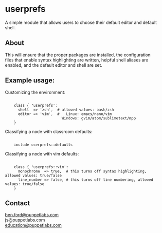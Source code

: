 # userprefs

A simple module that allows users to choose their default editor and default shell.

## About

This will ensure that the proper packages are installed, the configuration files that
enable syntax highlighting are written, helpful shell aliases are enabled, and the
default editor and shell are set.

## Example usage:

Customizing the environment:

```puppet

    class { 'userprefs':
      shell  => 'zsh',  # allowed values: bash/zsh
      editor => 'vim',  #   Linux: emacs/nano/vim
                          Windows: gvim/atom/sublimetext/npp
    }

```

Classifying a node with classroom defaults:

```puppet

    include userprefs::defaults

```

Classifying a node with vim defaults:

```puppet

    class { 'userprefs::vim':
      monochrome  => true,  # this turns off syntax highlighting, allowed values: true/false
      line_number => false, # this turns off line numbering, allowed values: true/false
    }

```

Contact
-------
ben.ford@puppetlabs.com  
js@puppetlabs.com  
education@puppetlabs.com  


